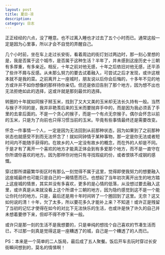 ```yaml
---
layout: post
title: 夏日·凉
description:  
category: 日志
---
```


正正经经的六点，没了睡意。也不过离入睡也才过去了五个小时而已。通常这般一定是因为心里事，所以才会不自觉的弄醒自己。

几个小时前，坐在车上走过长安街，看着周边的街灯划过两边时，那一刻心里想的是，我是否属于这个城市，是否属于这种生活？半年了，并未感到这座历史十三朝有多厚重，有多亲近。相反，十年之前对他无感，十年之后依旧对他无感，还平添了些许不屑与反感。从未那么努力的要去试着融入，可尝试之后才发现，或许这根本就不是我的菜。之前离开上一座城时，朋友说以后你会后悔的，十多年不见的地方或许并不如你想像的那样待你亲切。但还是依旧告别了那个地方，因为想不出也无法拒绝如此的选择，这或许就是那刻最优的选择。

转圈的十年就如同猴子掰玉米，找到了又大又美的玉米却无法长久持有一般。当然与猴子不同的是，我并非艳羡后来的玉米而要抛弃手中的，而是因为我必须丢了手里的去拿后面的。不是一个贪心的猴子，而是一个有点无奈猴子。偶尔会怀念以前的玉米，只是为了向前也只得习惯当前的玉米。毕竟有些事情最终还是需要改变。

怀念一件事情一个人，一定是因为无法回到从前那种状态，因为如果到了之前那种状态也就感受不到而无法怀念了！就如同钟情于某种事物，那一定是你无法或者短时间内不能随手获得的。在故乡的人一定没有故乡的概念，而在外的人却是不同。于是才有了离开一个喜欢的地方才能真正体会到有多爱那个地方，而不是一直守在你所谓你喜欢的地方。因为那样你对他只有寻找瑕疵的份，或者恨铁不成钢的感慨。

穿过那所谓最繁华街区时有那么一刻觉得不属于这里，觉得即使我努力的想要融入这座城最终也可能只是自己的一厢情愿而已。也想起了当年初次离开出生的地方踏上这座城的情景，其实并没有多喜欢，更多的是心情的低落，从没想过要去融入这里，或许真是从来就没看上这个所谓十三朝的地方，因为隐约感觉到这不是一个能让你托付的地方。只是，最后还是用十年时间转了一个圈回到了这里。无奈？这又如何说的清！十年，欠了太多，所以要花多久才能补上来？不知道！或许正是残留了当初的记忆才使得在如今的对比下无法快乐的生活，也或许是快了许久的自己并未想着要停下来，但却不得不停下来一般。

或许只是那一刻的生活不是我想要的，只是单纯的想找个自己喜欢的节凑生活而已，不过那一刻真是觉得这是一座糟透了的城，自己是一个糟透了的人而已。

PS：本来是一个简单的二人饭局，最后成了五人聚餐。饭后开车去玩时穿过长安街瞬间想到的，莫名的情愫啊！